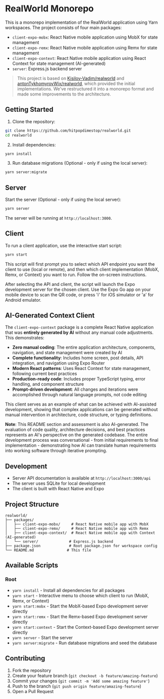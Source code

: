 # RealWorld Monorepo

This is a monorepo implementation of the RealWorld application using Yarn workspaces. The project consists of four main packages:

- `client-expo-mobx`: React Native mobile application using MobX for state management
- `client-expo-remx`: React Native mobile application using Remx for state management
- `client-expo-context`: React Native mobile application using React Context for state management (AI-generated)
- `server`: Express.js backend server

> This project is based on [Kisilov-Vadim/realworld](https://github.com/Kisilov-Vadim/realworld) and [antonTykhomyrovWix/realworld](https://github.com/antonTykhomyrovWix/realworld), which provided the initial implementations. We've restructured it into a monorepo format and made some improvements to the architecture.

## Getting Started

1. Clone the repository:

```bash
git clone https://github.com/hitpopdimestop/realworld.git
cd realworld
```

2. Install dependencies:

```bash
yarn install
```

3. Run database migrations (Optional - only if using the local server):

```bash
yarn server:migrate
```

## Server

Start the server (Optional - only if using the local server):

```bash
yarn server
```

The server will be running at `http://localhost:3000`.

## Client

To run a client application, use the interactive start script:

```bash
yarn start
```

This script will first prompt you to select which API endpoint you want the client to use (local or remote), and then which client implementation (MobX, Remx, or Context) you want to run. Follow the on-screen instructions.

After selecting the API and client, the script will launch the Expo development server for the chosen client. Use the Expo Go app on your mobile device to scan the QR code, or press 'i' for iOS simulator or 'a' for Android emulator.

## AI-Generated Context Client

The `client-expo-context` package is a complete React Native application that was **entirely generated by AI** without any manual code adjustments. This demonstrates:

- **Zero manual coding**: The entire application architecture, components, navigation, and state management were created by AI
- **Complete functionality**: Includes home screen, post details, API integration, and navigation using Expo Router
- **Modern React patterns**: Uses React Context for state management, following current best practices
- **Production-ready code**: Includes proper TypeScript typing, error handling, and component structure
- **Prompt-driven development**: All changes and iterations were accomplished through natural language prompts, not code editing

This client serves as an example of what can be achieved with AI-assisted development, showing that complex applications can be generated without manual intervention in architecture, code structure, or typing definitions.

**Note**: This README section and assessment is also AI-generated. The evaluation of code quality, architecture decisions, and best practices represents an AI's perspective on the generated codebase. The entire development process was conversational - from initial requirements to final implementation - demonstrating how AI can translate human requirements into working software through iterative prompting.

## Development

- Server API documentation is available at `http://localhost:3000/api`
- The server uses SQLite for local development
- The client is built with React Native and Expo

## Project Structure

```
realworld/
├── packages/
│   ├── client-expo-mobx/     # React Native mobile app with MobX
│   ├── client-expo-remx/     # React Native mobile app with Remx
│   ├── client-expo-context/  # React Native mobile app with Context (AI-generated)
│   └── server/              # Express.js backend
├── package.json             # Root package.json for workspace config
└── README.md               # This file
```

## Available Scripts

### Root

- `yarn install` - Install all dependencies for all packages
- `yarn start` - Interactive menu to choose which client to run (MobX, Remx, or Context)
- `yarn start:mobx` - Start the MobX-based Expo development server directly
- `yarn start:remx` - Start the Remx-based Expo development server directly
- `yarn start:context` - Start the Context-based Expo development server directly
- `yarn server` - Start the server
- `yarn server:migrate` - Run database migrations and seed the database

## Contributing

1. Fork the repository
2. Create your feature branch (`git checkout -b feature/amazing-feature`)
3. Commit your changes (`git commit -m 'Add some amazing feature'`)
4. Push to the branch (`git push origin feature/amazing-feature`)
5. Open a Pull Request
